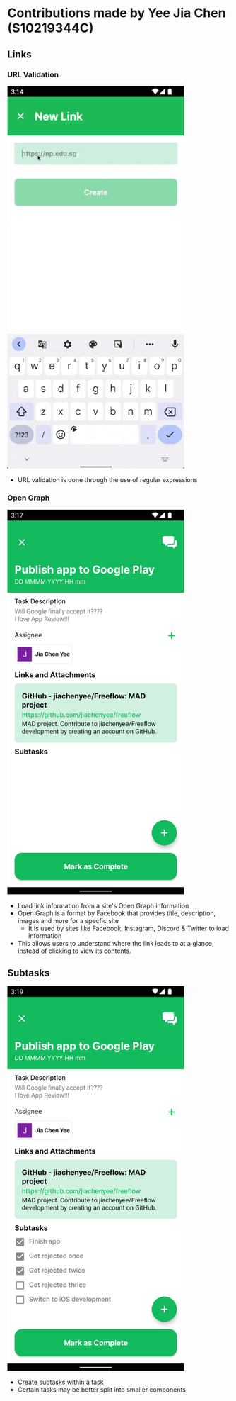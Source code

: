 # Contributions made by Yee Jia Chen (S10219344C)
## Links
### URL Validation
<img src="/assets/jiachen/url-validation.gif" width=400>

- URL validation is done through the use of regular expressions

### Open Graph
<img src="/assets/jiachen/og-links.png" width=400>

- Load link information from a site's Open Graph information
- Open Graph is a format by Facebook that provides title, description, images and more for a specfic site
  - It is used by sites like Facebook, Instagram, Discord & Twitter to load information
- This allows users to understand where the link leads to at a glance, instead of clicking to view its contents.

## Subtasks
<img src="/assets/jiachen/subtasks.png" width=400>

- Create subtasks within a task
- Certain tasks may be better split into smaller components
